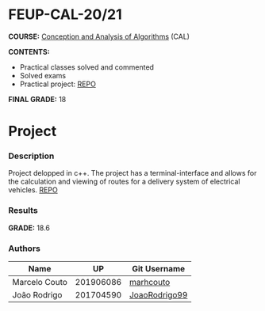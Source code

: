 # FEUP-CAL-20/21

**COURSE:** [Conception and Analysis of Algorithms](https://sigarra.up.pt/feup/en/ucurr_geral.ficha_uc_view?pv_ocorrencia_id=459479) (CAL)

**CONTENTS:** 
- Practical classes solved and commented
- Solved exams
- Practical project: [REPO](https://github.com/marhcouto/e-stafetas)

**FINAL GRADE:** 18

# Project

### Description
Project delopped in c++. The project has a terminal-interface and allows for the calculation and viewing of routes for a delivery system of electrical vehicles. [REPO](https://github.com/marhcouto/e-stafetas)

### Results
**GRADE:** 18.6

### Authors

Name | UP | Git Username |
-----|----|--------------|
Marcelo Couto | 201906086 | [marhcouto](https://github.com/marhcouto)
João Rodrigo | 201704590 | [JoaoRodrigo99](https://github.com/JoaoRodrigo99)
